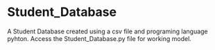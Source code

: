 # Student_Database
A Student Database created using a csv file and programing language pyhton.
Access the Student_Database.py file for working model.
